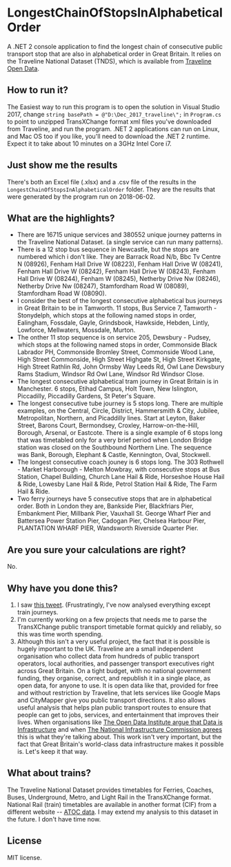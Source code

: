 # LongestChainOfStopsInAlphabeticalOrder

A .NET 2 console application to find the longest chain of consecutive public transport stop that are also in alphabetical order in Great Britain. It relies on the Traveline National Dataset (TNDS), which is available from [Traveline Open Data](http://www.travelinedata.org.uk/).

## How to run it?
The Easiest way to run this program is to open the solution in Visual Studio 2017, change `string basePath = @"D:\Dec_2017_traveline\";` in `Program.cs` to point to unzipped TransXChange format xml files you've downloaded from Traveline, and run the program. .NET 2 applications can run on Linux, and Mac OS too if you like, you'll need to download the .NET 2 runtime. Expect it to take about 10 minutes on a 3GHz Intel Core i7.

## Just show me the results
There's both an Excel file (.xlsx) and a .csv file of the results in the `LongestChainOfStopsInAlphabeticalOrder` folder. They are the results that were generated by the program run on 2018-06-02.

## What are the highlights?
* There are 16715 unique services and 380552 unique journey patterns in the Traveline National Dataset. (a single service can run many patterns).
* There is a 12 stop bus sequence in Newcastle, but the stops are numbered which i don't like. They are Barrack Road N/b, Bbc Tv Centre N (08926), Fenham Hall Drive W (08223), Fenham Hall Drive W (08241), Fenham Hall Drive W (08242), Fenham Hall Drive W (08243), Fenham Hall Drive W (08244), Fenham W (08245), Netherby Drive Nw (08246), Netherby Drive Nw (08247), Stamfordham Road W (08089), Stamfordham Road W (08090).
* I consider the best of the longest consecutive alphabetical bus journeys in Great Britain to be in Tamworth. 11 stops, Bus Service 7, Tamworth - Stonydelph, which stops at the following named stops in order, Ealingham, Fossdale, Gayle, Grindsbook, Hawkside, Hebden, Lintly, Lowforce, Mellwaters, Mossdale, Murton.
* The onther 11 stop sequence is on service 205, Dewsbury - Pudsey, which stops at the following named stops in order, Commonside Black Labrador PH, Commonside Bromley Street, Commonside Wood Lane, High Street Commonside, High Street Highgate St, High Street Kirkgate, High Street Rathlin Rd, John Ormsby Way Leeds Rd, Owl Lane Dewsbury Rams Stadium, Windsor Rd Owl Lane, Windsor Rd Windsor Close.
* The longest consecutive alphabetical tram journey in Great Britain is in Manchester. 6 stops, Etihad Campus, Holt Town, New Islington, Piccadilly, Piccadilly Gardens, St Peter's Square.
* The longest consecutive tube journey is 5 stops long. There are multiple examples, on the Central, Circle, District, Hammersmith & City, Jubilee, Metropolitan, Northern, and Picaddilly lines. Start at Leyton, Baker Street, Barons Court, Bermondsey, Croxley, Harrow-on-the-Hill, Borough, Arsenal, or Eastcote. There is a single example of 6 stops long that was timetabled only for a very brief period when London Bridge station was closed on the Southbound Northern Line. The sequence was Bank, Borough, Elephant & Castle, Kennington, Oval, Stockwell.
* The longest consecutive coach jouney is 6 stops long. The 303 Rothwell - Market Harborough - Melton Mowbray, with consecutive stops at Bus Station, Chapel Building, Church Lane Hail & Ride, Horseshoe House Hail & Ride, Lowesby Lane Hail & Ride, Petrol Station Hail & Ride, The Farm Hail & Ride.
* Two ferry journeys have 5 consecutive stops that are in alphabetical order. Both in London they are, Bankside Pier, Blackfriars Pier, Embankment Pier, Millbank Pier, Vauxhall St. George Wharf Pier and Battersea Power Station Pier, Cadogan Pier, Chelsea Harbour Pier, PLANTATION WHARF PIER, Wandsworth Riverside Quarter Pier.

## Are you sure your calculations are right?
No.

## Why have you done this?
1. I saw [this tweet](https://twitter.com/JonnElledge/status/959479588618489856). (Frustratingly, I've now analysed everything except train journeys.
2. I'm currently working on a few projects that needs me to parse the TransXChange public transport timetable format quickly and reliably, so this was time worth spending.
3. Although this isn't a very useful project, the fact that it is possible is hugely important to the UK. Traveline are a small independent organisation who collect data from hundreds of public transport operators, local authorities, and passenger transport executives right across Great Britain. On a tight budget, with no national government funding, they organise, correct, and republish it in a single place, as open data, for anyone to use. It is open data like that, provided for free and without restriction by Traveline, that lets services like Google Maps and CityMapper give you public transport directions. It also allows useful analysis that helps plan public transport routes to ensure that people can get to jobs, services, and entertainment that improves their lives. When organisations like [The Open Data Institute argue that Data is Infrastructure](https://theodi.org/blog/odi-welcomes-uk-national-infrastructure-commission-recognition-that-data-is-infrastructure) and when [The National Infrastructure Commission agrees](https://theodi.org/blog/odi-welcomes-uk-national-infrastructure-commission-recognition-that-data-is-infrastructure) this is what they're talking about. This work isn't very important, but the fact that Great Britain's world-class data infrastructure makes it possible is. Let's keep it that way.

## What about trains?
The Traveline National Dataset provides timetables for Ferries, Coaches, Buses, Underground, Metro, and Light Rail in the TransXChange format. National Rail (train) timetables are available in another format (CIF) from a different website -- [ATOC data](http://data.atoc.org/). I may extend my analysis to this dataset in the future. I don't have time now.

## License
MIT license.
